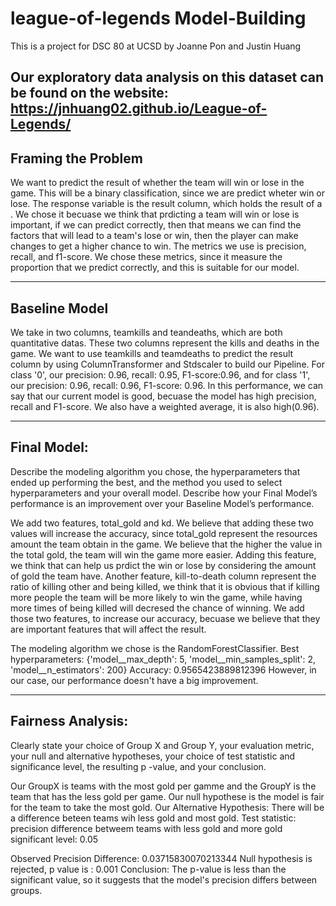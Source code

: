 # league-of-legends Model-Building
This is a project for DSC 80 at UCSD
by Joanne Pon and Justin Huang

Our exploratory data analysis on this dataset can be found on the website:
https://jnhuang02.github.io/League-of-Legends/
---

## Framing the Problem

We want to predict the result of whether the team will win or lose in the game. This will be a binary classification, since we are predict wheter win or lose. The response variable is the result column, which holds the result of a . We chose it becuase we think that prdicting a team will win or lose is important, if we can predict correctly, then that means we can find the factors that will lead to a team's lose or win, then the player can make changes to get a higher chance to win. The metrics we use is precision, recall, and f1-score. We chose these metrics, since it measure the proportion that we predict correctly, and this is suitable for our model.


---

## Baseline Model

We take in two columns, teamkills and teandeaths, which are both quantitative datas. These two columns represent the kills and deaths in the game. We want to use teamkills and teamdeaths to predict the result column by using ColumnTransformer and Stdscaler to build our Pipeline. For class '0', our precision: 0.96, recall: 0.95, F1-score:0.96, and for class '1', our precision: 0.96, recall: 0.96, F1-score: 0.96. In this performance, we can say that our current model is good, becuase the model has high precision, recall and F1-score. We also have a weighted average, it is also high(0.96).

---

## Final Model:
Describe the modeling algorithm you chose, the hyperparameters that ended up performing the best, and the method you used to select hyperparameters and your overall model. Describe how your Final Model’s performance is an improvement over your Baseline Model’s performance.

We add two features, total_gold and kd. We believe that adding these two values will increase the accuracy, since total_gold represent the resources amount the team obtain in the game. We believe that the higher the value in the total gold, the team will win the game more easier. Adding this feature, we think that can help us prdict the win or lose by considering the amount of gold the team have. Another feature, kill-to-death column represent the ratio of killing other and being killed, we think that it is obvious that if killing more people the team will be more likely to win the game, while having more times of being killed will decresed the chance of winning. We add those two features, to increase our accuracy, becuase we believe that they are important features that will affect the result. 

The modeling algorithm we chose is the RandomForestClassifier. 
Best hyperparameters:  {'model__max_depth': 5, 'model__min_samples_split': 2, 'model__n_estimators': 200}
Accuracy:  0.9565423889812396
However, in our case, our performance doesn't have a big improvement.


---

## Fairness Analysis:
Clearly state your choice of Group X and Group Y, your evaluation metric, your null and alternative hypotheses, your choice of test statistic and significance level, the resulting p
-value, and your conclusion.

Our GroupX is teams with the most gold per gamme and the GroupY is the team that has the less gold per game. 
Our null hypothese is the model is fair for the team to take the most gold.
Our Alternative Hypothesis: There will be a difference beteen teams wih less gold and most gold.
Test statistic: precision difference betweem teams with less gold and more gold
significant level: 0.05

Observed Precision Difference:  0.03715830070213344
Null hypothesis is rejected, p value is :  0.001
Conclusion: The p-value is less than the significant value, so it suggests that the model's precision differs between groups.

